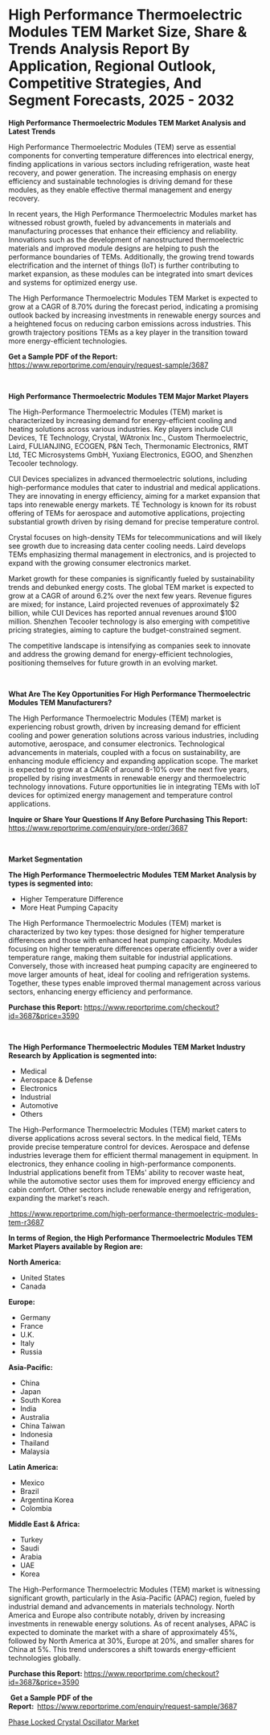 <p><h1>High Performance Thermoelectric Modules TEM Market Size, Share & Trends Analysis Report By Application, Regional Outlook, Competitive Strategies, And Segment Forecasts, 2025 - 2032</h1></p><p><strong>High Performance Thermoelectric Modules TEM Market Analysis and Latest Trends</strong></p>
<p><p>High Performance Thermoelectric Modules (TEM) serve as essential components for converting temperature differences into electrical energy, finding applications in various sectors including refrigeration, waste heat recovery, and power generation. The increasing emphasis on energy efficiency and sustainable technologies is driving demand for these modules, as they enable effective thermal management and energy recovery.</p><p>In recent years, the High Performance Thermoelectric Modules market has witnessed robust growth, fueled by advancements in materials and manufacturing processes that enhance their efficiency and reliability. Innovations such as the development of nanostructured thermoelectric materials and improved module designs are helping to push the performance boundaries of TEMs. Additionally, the growing trend towards electrification and the internet of things (IoT) is further contributing to market expansion, as these modules can be integrated into smart devices and systems for optimized energy use.</p><p>The High Performance Thermoelectric Modules TEM Market is expected to grow at a CAGR of 8.70% during the forecast period, indicating a promising outlook backed by increasing investments in renewable energy sources and a heightened focus on reducing carbon emissions across industries. This growth trajectory positions TEMs as a key player in the transition toward more energy-efficient technologies.</p></p>
<p><strong>Get a Sample PDF of the Report:&nbsp;</strong> <a href="https://www.reportprime.com/enquiry/request-sample/3687?utm_campaign=3103&utm_medium=2&utm_source=Github&utm_content=ia&utm_term=18032025&utm_id=high-performance-thermoelectric-modules-tem">https://www.reportprime.com/enquiry/request-sample/3687</a></p>
<p>&nbsp;</p>
<p><strong>High Performance Thermoelectric Modules TEM Major Market Players</strong></p>
<p><p>The High-Performance Thermoelectric Modules (TEM) market is characterized by increasing demand for energy-efficient cooling and heating solutions across various industries. Key players include CUI Devices, TE Technology, Crystal, WAtronix Inc., Custom Thermoelectric, Laird, FULIANJING, ECOGEN, P&N Tech, Thermonamic Electronics, RMT Ltd, TEC Microsystems GmbH, Yuxiang Electronics, EGOO, and Shenzhen Tecooler technology.</p><p>CUI Devices specializes in advanced thermoelectric solutions, including high-performance modules that cater to industrial and medical applications. They are innovating in energy efficiency, aiming for a market expansion that taps into renewable energy markets. TE Technology is known for its robust offering of TEMs for aerospace and automotive applications, projecting substantial growth driven by rising demand for precise temperature control.</p><p>Crystal focuses on high-density TEMs for telecommunications and will likely see growth due to increasing data center cooling needs. Laird develops TEMs emphasizing thermal management in electronics, and is projected to expand with the growing consumer electronics market.</p><p>Market growth for these companies is significantly fueled by sustainability trends and debunked energy costs. The global TEM market is expected to grow at a CAGR of around 6.2% over the next few years. Revenue figures are mixed; for instance, Laird projected revenues of approximately $2 billion, while CUI Devices has reported annual revenues around $100 million. Shenzhen Tecooler technology is also emerging with competitive pricing strategies, aiming to capture the budget-constrained segment.</p><p>The competitive landscape is intensifying as companies seek to innovate and address the growing demand for energy-efficient technologies, positioning themselves for future growth in an evolving market.</p></p>
<p>&nbsp;</p>
<p><strong>What Are The Key Opportunities For High Performance Thermoelectric Modules TEM Manufacturers?</strong></p>
<p><p>The High Performance Thermoelectric Modules (TEM) market is experiencing robust growth, driven by increasing demand for efficient cooling and power generation solutions across various industries, including automotive, aerospace, and consumer electronics. Technological advancements in materials, coupled with a focus on sustainability, are enhancing module efficiency and expanding application scope. The market is expected to grow at a CAGR of around 8-10% over the next five years, propelled by rising investments in renewable energy and thermoelectric technology innovations. Future opportunities lie in integrating TEMs with IoT devices for optimized energy management and temperature control applications.</p></p>
<p><strong>Inquire or Share Your Questions If Any Before Purchasing This Report:</strong> <a href="https://www.reportprime.com/enquiry/pre-order/3687?utm_campaign=3103&utm_medium=2&utm_source=Github&utm_content=ia&utm_term=18032025&utm_id=high-performance-thermoelectric-modules-tem">https://www.reportprime.com/enquiry/pre-order/3687</a></p>
<p>&nbsp;</p>
<p><strong>Market Segmentation</strong></p>
<p><strong>The High Performance Thermoelectric Modules TEM Market Analysis by types is segmented into:</strong></p>
<p><ul><li>Higher Temperature Difference</li><li>More Heat Pumping Capacity</li></ul></p>
<p><p>The High Performance Thermoelectric Modules (TEM) market is characterized by two key types: those designed for higher temperature differences and those with enhanced heat pumping capacity. Modules focusing on higher temperature differences operate efficiently over a wider temperature range, making them suitable for industrial applications. Conversely, those with increased heat pumping capacity are engineered to move larger amounts of heat, ideal for cooling and refrigeration systems. Together, these types enable improved thermal management across various sectors, enhancing energy efficiency and performance.</p></p>
<p><strong>Purchase this Report:&nbsp;</strong><a href="https://www.reportprime.com/checkout?id=3687&price=3590&utm_campaign=3103&utm_medium=2&utm_source=Github&utm_content=ia&utm_term=18032025&utm_id=high-performance-thermoelectric-modules-tem">https://www.reportprime.com/checkout?id=3687&price=3590</a></p>
<p>&nbsp;</p>
<p><strong>The High Performance Thermoelectric Modules TEM Market Industry Research by Application is segmented into:</strong></p>
<p><ul><li>Medical</li><li>Aerospace & Defense</li><li>Electronics</li><li>Industrial</li><li>Automotive</li><li>Others</li></ul></p>
<p><p>The High-Performance Thermoelectric Modules (TEM) market caters to diverse applications across several sectors. In the medical field, TEMs provide precise temperature control for devices. Aerospace and defense industries leverage them for efficient thermal management in equipment. In electronics, they enhance cooling in high-performance components. Industrial applications benefit from TEMs' ability to recover waste heat, while the automotive sector uses them for improved energy efficiency and cabin comfort. Other sectors include renewable energy and refrigeration, expanding the market's reach.</p></p>
<p><a href="https://www.reportprime.com/high-performance-thermoelectric-modules-tem-r3687?utm_campaign=3103&utm_medium=2&utm_source=Github&utm_content=ia&utm_term=18032025&utm_id=high-performance-thermoelectric-modules-tem">&nbsp;https://www.reportprime.com/high-performance-thermoelectric-modules-tem-r3687</a></p>
<p><strong>In terms of Region, the High Performance Thermoelectric Modules TEM Market Players available by Region are:</strong></p>
<p>
    <p> <strong> North America: </strong>
        <ul>
            <li>United States</li>
            <li>Canada</li>
        </ul>
        </p> 
    <p> <strong> Europe: </strong>
        <ul>
            <li>Germany</li>
            <li>France</li>
            <li>U.K.</li>
            <li>Italy</li>
            <li>Russia</li>
        </ul>
        </p> 
    <p> <strong> Asia-Pacific: </strong>
        <ul>
            <li>China</li>
            <li>Japan</li>
            <li>South Korea</li>
            <li>India</li>
            <li>Australia</li>
            <li>China Taiwan</li>
            <li>Indonesia</li>
            <li>Thailand</li>
            <li>Malaysia</li>
        </ul>
        </p> 
    <p> <strong> Latin America: </strong>
        <ul>
            <li>Mexico</li>
            <li>Brazil</li>
            <li>Argentina Korea</li>
            <li>Colombia</li>
        </ul>
        </p> 
    <p> <strong> Middle East & Africa: </strong>
        <ul>
            <li>Turkey</li>
            <li>Saudi</li>
            <li>Arabia</li>
            <li>UAE</li>
            <li>Korea</li>
        </ul>
    </p>
    </p>
<p><p>The High-Performance Thermoelectric Modules (TEM) market is witnessing significant growth, particularly in the Asia-Pacific (APAC) region, fueled by industrial demand and advancements in materials technology. North America and Europe also contribute notably, driven by increasing investments in renewable energy solutions. As of recent analyses, APAC is expected to dominate the market with a share of approximately 45%, followed by North America at 30%, Europe at 20%, and smaller shares for China at 5%. This trend underscores a shift towards energy-efficient technologies globally.</p></p>
<p><strong>Purchase this Report: </strong><a href="https://www.reportprime.com/checkout?id=3687&price=3590&utm_campaign=3103&utm_medium=2&utm_source=Github&utm_content=ia&utm_term=18032025&utm_id=high-performance-thermoelectric-modules-tem">https://www.reportprime.com/checkout?id=3687&price=3590</a></p>
<p>&nbsp;<strong>Get a Sample PDF of the Report:&nbsp;&nbsp;</strong><a href="https://www.reportprime.com/enquiry/request-sample/3687?utm_campaign=3103&utm_medium=2&utm_source=Github&utm_content=ia&utm_term=18032025&utm_id=high-performance-thermoelectric-modules-tem">https://www.reportprime.com/enquiry/request-sample/3687</a></p>
<p><strong></strong></p>
<p><p><a href="https://github.com/omduthkevork/Market-Research-Report-List-1/blob/main/phase-locked-crystal-oscillator-market.md?utm_campaign=3103&utm_medium=2&utm_source=Github&utm_content=ia&utm_term=18032025&utm_id=high-performance-thermoelectric-modules-tem">Phase Locked Crystal Oscillator Market</a></p></p>